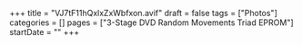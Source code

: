 +++
title = "VJ7tF11hQxlxZxWbfxon.avif"
draft = false
tags = ["Photos"]
categories = []
pages = ["3-Stage DVD Random Movements Triad EPROM"]
startDate = ""
+++

